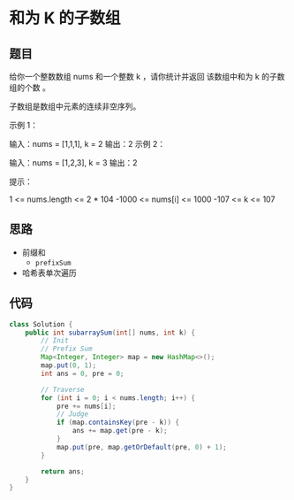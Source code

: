 # 和为 K 的子数组

## 题目

给你一个整数数组 nums 和一个整数 k ，请你统计并返回 该数组中和为 k 的子数组的个数 。

子数组是数组中元素的连续非空序列。

 

示例 1：

输入：nums = [1,1,1], k = 2
输出：2
示例 2：

输入：nums = [1,2,3], k = 3
输出：2
 

提示：

1 <= nums.length <= 2 * 104
-1000 <= nums[i] <= 1000
-107 <= k <= 107
 


## 思路

- 前缀和
  - `prefixSum`
- 哈希表单次遍历

## 代码

```java
class Solution {
    public int subarraySum(int[] nums, int k) {
        // Init
        // Prefix Sum
        Map<Integer, Integer> map = new HashMap<>();
        map.put(0, 1);
        int ans = 0, pre = 0;

        // Traverse
        for (int i = 0; i < nums.length; i++) {
            pre += nums[i];
            // Judge
            if (map.containsKey(pre - k)) {
                ans += map.get(pre - k);
            }
            map.put(pre, map.getOrDefault(pre, 0) + 1);
        }

        return ans;
    }
}
```